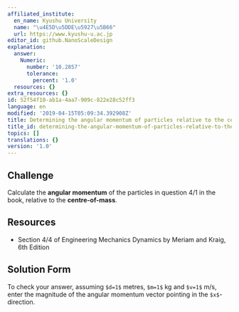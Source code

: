 ```yaml
---
affiliated_institute:
  en_name: Kyushu University
  name: "\u4E5D\u5DDE\u5927\u5B66"
  url: https://www.kyushu-u.ac.jp
editor_id: github.NanoScaleDesign
explanation:
  answer:
    Numeric:
      number: '10.2857'
      tolerance:
        percent: '1.0'
  resources: {}
extra_resources: {}
id: 52f54f10-ab1a-4aa7-909c-822e28c52ff3
language: en
modified: '2019-04-15T05:09:34.392908Z'
title: Determining the angular momentum of particles relative to the centre-of-mass
title_id: determining-the-angular-momentum-of-particles-relative-to-the-centre-of-mass
topics: []
translations: {}
version: '1.0'
---
```


## Challenge
Calculate the **angular momentum** of the particles in question 4/1 in the book, relative to the **centre-of-mass**.


## Resources
- Section 4/4 of Engineering Mechanics Dynamics by Meriam and Kraig, 6th Edition


## Solution Form
To check your answer, assuming `$d=1$` metres, `$m=1$` kg and `$v=1$` m/s, enter the magnitude of the angular momentum vector pointing in the `$x$`-direction.
